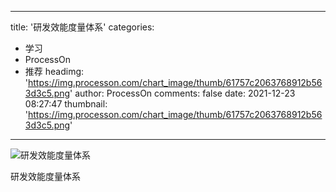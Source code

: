 
---
title: '研发效能度量体系'
categories: 
 - 学习
 - ProcessOn
 - 推荐
headimg: 'https://img.processon.com/chart_image/thumb/61757c2063768912b563d3c5.png'
author: ProcessOn
comments: false
date: 2021-12-23 08:27:47
thumbnail: 'https://img.processon.com/chart_image/thumb/61757c2063768912b563d3c5.png'
---

<div>   
<img class="thumb" alt="研发效能度量体系" src="https://img.processon.com/chart_image/thumb/61757c2063768912b563d3c5.png" referrerpolicy="no-referrer">
<p>研发效能度量体系</p>  
</div>
            